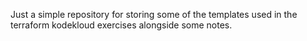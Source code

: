 Just a simple repository for storing some of the templates used in the terraform kodekloud exercises alongside some notes.
